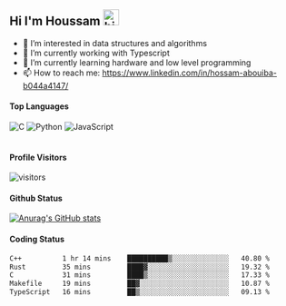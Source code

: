 ## Hi I'm Houssam <img src="https://user-images.githubusercontent.com/1303154/88677602-1635ba80-d120-11ea-84d8-d263ba5fc3c0.gif" width="28px" alt="hi">

- 👀 I’m interested in data structures and algorithms
- 🔭 I’m currently working with Typescript
- 🌱 I’m currently learning hardware and low level programming
- 📫 How to reach me: https://www.linkedin.com/in/hossam-abouiba-b044a4147/

#### Top Languages

![C](https://img.shields.io/badge/c-%2300599C.svg?style=for-the-badge&logo=c&logoColor=white)
![Python](https://img.shields.io/badge/python-%2314354C.svg?style=for-the-badge&logo=python&logoColor=white)
![JavaScript](https://img.shields.io/badge/javascript-%23323330.svg?style=for-the-badge&logo=javascript&logoColor=%23F7DF1E)
<br />
<br />
#### Profile Visitors
![visitors](https://visitor-badge.glitch.me/badge?page_id=project-HOSSAM.project-HOSSAM)

#### Github Status
[![Anurag's GitHub stats](https://github-readme-stats.vercel.app/api?username=0xPride&theme=tokyonight)](https://github.com/anuraghazra/github-readme-stats)

#### Coding Status
<!--START_SECTION:waka-->

```txt
C++          1 hr 14 mins    ██████████▒░░░░░░░░░░░░░░   40.80 %
Rust         35 mins         ████▓░░░░░░░░░░░░░░░░░░░░   19.32 %
C            31 mins         ████▒░░░░░░░░░░░░░░░░░░░░   17.33 %
Makefile     19 mins         ██▓░░░░░░░░░░░░░░░░░░░░░░   10.87 %
TypeScript   16 mins         ██▒░░░░░░░░░░░░░░░░░░░░░░   09.13 %
```

<!--END_SECTION:waka-->
